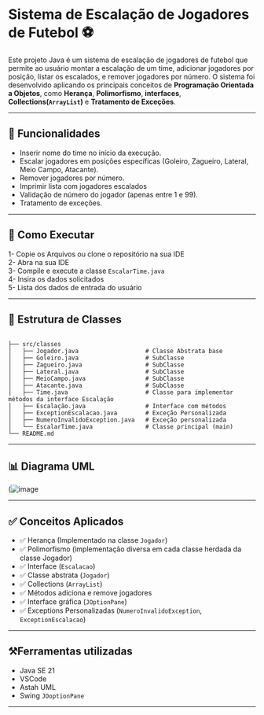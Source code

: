 # Sistema de Escalação de Jogadores de Futebol ⚽

Este projeto Java é um sistema de escalação de jogadores de futebol que permite ao usuário montar a escalação de um time, adicionar jogadores por posição, listar os escalados, e remover jogadores por número. O sistema foi desenvolvido aplicando os principais conceitos de **Programação Orientada a Objetos**, como **Herança**, **Polimorfismo**, **interfaces**, **Collections(`ArrayList`)** e **Tratamento de Exceções**.

---

## 📌 Funcionalidades

- Inserir nome do time no início da execução.
- Escalar jogadores em posições específicas (Goleiro, Zagueiro, Lateral, Meio Campo, Atacante).
- Remover jogadores por número.
- Imprimir lista com jogadores escalados
- Validação de número do jogador (apenas entre 1 e 99).
- Tratamento de exceções.

---

## 🚀 Como Executar
1- Copie os Arquivos ou clone o repositório na sua IDE\
2- Abra na sua IDE\
3- Compile e execute a classe `EscalarTime.java`  
4- Insira os dados solicitados  
5- Lista dos dados de entrada do usuário

---

## 🧱 Estrutura de Classes

```

├── src/classes
│   ├── Jogador.java                   # Classe Abstrata base
│   ├── Goleiro.java                   # SubClasse
│   ├── Zagueiro.java                  # SubClasse 
│   ├── Lateral.java                   # SubClasse
│   ├── MeioCampo.java                 # SubClasse
│   ├── Atacante.java                  # SubClasse
│   ├── Time.java                      # Classe para implementar métodos da interface Escalação
│   ├── Escalação.java                 # Interface com métodos
│   ├── ExceptionEscalacao.java        # Exceção Personalizada
│   ├── NumeroInvalidoException.java   # Exceção personalizada
│   └── EscalarTime.java               # Classe principal (main)
└── README.md
```

---

## 📊 Diagrama UML

 (![image](https://github.com/user-attachments/assets/eb9a2f83-0cbc-4a3c-b493-9e9f2c267fdd)




---

## ✅ Conceitos Aplicados

- ✅ Herança (Implementado na classe `Jogador`)
- ✅ Polimorfismo (implementação diversa em cada classe herdada da classe Jogador)
- ✅ Interface (`Escalacao`)
- ✅ Classe abstrata (`Jogador`)
- ✅ Collections (`ArrayList`)
- ✅ Métodos adiciona e remove jogadores
- ✅ Interface gráfica (`JOptionPane`)
- ✅ Exceptions Personalizadas (`NumeroInvalidoException`, `ExceptionEscalacao`)

---
## ⚒️Ferramentas utilizadas

  - Java SE 21
  - VSCode
  - Astah UML
  - Swing `JOoptionPane`

---




